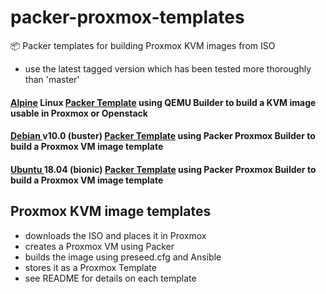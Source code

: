 # packer-proxmox-templates
:package: Packer templates for building Proxmox KVM images from ISO

- use the latest tagged version which has been tested more thoroughly than 'master'

#### [Alpine](https://wiki.alpinelinux.org/wiki/Alpine_Linux:Releases)  Linux [Packer Template](https://github.com/chriswayg/packer-proxmox-templates/tree/master/alpine3.10-qemu) using QEMU Builder to build a KVM image usable in Proxmox or Openstack

#### [Debian ](https://www.debian.org/releases/) v10.0 (buster) [Packer Template](https://github.com/chriswayg/packer-proxmox-templates/tree/master/debian-10.0-x86_64-proxmox) using Packer Proxmox Builder to build a Proxmox VM image template

#### [Ubuntu ](http://releases.ubuntu.com/) 18.04 (bionic) [Packer Template](https://github.com/chriswayg/packer-proxmox-templates/tree/master/ubuntu-18.04-amd64-proxmox) using Packer Proxmox Builder to build a Proxmox VM image template

## Proxmox KVM image templates

- downloads the ISO and places it in Proxmox
- creates a Proxmox VM using Packer
- builds the image using preseed.cfg and Ansible
- stores it as a Proxmox Template
- see README for details on each template
